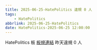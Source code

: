 ```yaml
---
title: 2025-06-25-HatePolitics 違規 0 人
tags:
    - HatePolitics
abbrlink: 2025-06-25-HatePolitics
date: HatePolitics-2025-06-25 12:00:00
---
```

HatePolitics 板 [板規連結](https://www.ptt.cc/bbs/HatePolitics/M.1617115262.A.D60.html)
昨天違規 0 人
